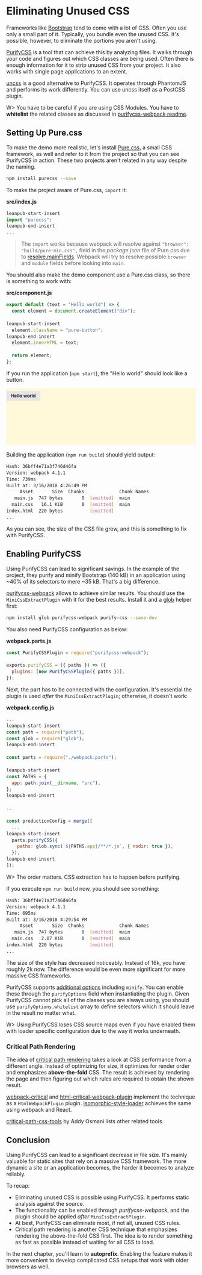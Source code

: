 # Eliminating Unused CSS

Frameworks like [Bootstrap](https://getbootstrap.com/) tend to come with a lot of CSS. Often you use only a small part of it. Typically, you bundle even the unused CSS. It's possible, however, to eliminate the portions you aren't using.

[PurifyCSS](https://www.npmjs.com/package/purifycss) is a tool that can achieve this by analyzing files. It walks through your code and figures out which CSS classes are being used. Often there is enough information for it to strip unused CSS from your project. It also works with single page applications to an extent.

[uncss](https://www.npmjs.com/package/uncss) is a good alternative to PurifyCSS. It operates through PhantomJS and performs its work differently. You can use uncss itself as a PostCSS plugin.

W> You have to be careful if you are using CSS Modules. You have to **whitelist** the related classes as discussed in [purifycss-webpack readme](https://github.com/webpack-contrib/purifycss-webpack#usage-with-css-modules).

## Setting Up Pure.css

To make the demo more realistic, let's install [Pure.css](http://purecss.io/), a small CSS framework, as well and refer to it from the project so that you can see PurifyCSS in action. These two projects aren't related in any way despite the naming.

```bash
npm install purecss --save
```

To make the project aware of Pure.css, `import` it:

**src/index.js**

```javascript
leanpub-start-insert
import "purecss";
leanpub-end-insert
...
```

> The `import` works because webpack will resolve against `"browser": "build/pure-min.css",` field in the *package.json* file of Pure.css due to [resolve.mainFields](https://webpack.js.org/configuration/resolve/#resolve-mainfields). Webpack will try to resolve possible `browser` and `module` fields before looking into `main`.

You should also make the demo component use a Pure.css class, so there is something to work with:

**src/component.js**

```javascript
export default (text = "Hello world") => {
  const element = document.createElement("div");

leanpub-start-insert
  element.className = "pure-button";
leanpub-end-insert
  element.innerHTML = text;

  return element;
};
```

If you run the application (`npm start`), the "Hello world" should look like a button.

![Styled hello](../../images/styled-button.png)

Building the application (`npm run build`) should yield output:

```bash
Hash: 36bff4e71a3f746d46fa
Version: webpack 4.1.1
Time: 739ms
Built at: 3/16/2018 4:26:49 PM
     Asset       Size  Chunks             Chunk Names
   main.js  747 bytes       0  [emitted]  main
  main.css   16.1 KiB       0  [emitted]  main
index.html  220 bytes          [emitted]
...
```

As you can see, the size of the CSS file grew, and this is something to fix with PurifyCSS.

## Enabling PurifyCSS

Using PurifyCSS can lead to significant savings. In the example of the project, they purify and minify Bootstrap (140 kB) in an application using ~40% of its selectors to mere ~35 kB. That's a big difference.

[purifycss-webpack](https://www.npmjs.com/package/purifycss-webpack) allows to achieve similar results. You should use the `MiniCssExtractPlugin` with it for the best results. Install it and a [glob](https://www.npmjs.org/package/glob) helper first:

```bash
npm install glob purifycss-webpack purify-css --save-dev
```

You also need PurifyCSS configuration as below:

**webpack.parts.js**

```javascript
const PurifyCSSPlugin = require("purifycss-webpack");

exports.purifyCSS = ({ paths }) => ({
  plugins: [new PurifyCSSPlugin({ paths })],
});
```

Next, the part has to be connected with the configuration. It's essential the plugin is used *after* the `MiniCssExtractPlugin`; otherwise, it doesn't work:

**webpack.config.js**

```javascript
...
leanpub-start-insert
const path = require("path");
const glob = require("glob");
leanpub-end-insert

const parts = require("./webpack.parts");

leanpub-start-insert
const PATHS = {
  app: path.join(__dirname, "src"),
};
leanpub-end-insert

...

const productionConfig = merge([
  ...
leanpub-start-insert
  parts.purifyCSS({
    paths: glob.sync(`${PATHS.app}/**/*.js`, { nodir: true }),
  }),
leanpub-end-insert
]);
```

W> The order matters. CSS extraction has to happen before purifying.

If you execute `npm run build` now, you should see something:

```bash
Hash: 36bff4e71a3f746d46fa
Version: webpack 4.1.1
Time: 695ms
Built at: 3/16/2018 4:29:54 PM
     Asset       Size  Chunks             Chunk Names
   main.js  747 bytes       0  [emitted]  main
  main.css   2.07 KiB       0  [emitted]  main
index.html  220 bytes          [emitted]
...
```

The size of the style has decreased noticeably. Instead of 16k, you have roughly 2k now. The difference would be even more significant for more massive CSS frameworks.

PurifyCSS supports [additional options](https://github.com/purifycss/purifycss#the-optional-options-argument) including `minify`. You can enable these through the `purifyOptions` field when instantiating the plugin. Given PurifyCSS cannot pick all of the classes you are always using, you should use `purifyOptions.whitelist` array to define selectors which it should leave in the result no matter what.

W> Using PurifyCSS loses CSS source maps even if you have enabled them with loader specific configuration due to the way it works underneath.

### Critical Path Rendering

The idea of [critical path rendering](https://developers.google.com/web/fundamentals/performance/critical-rendering-path/) takes a look at CSS performance from a different angle. Instead of optimizing for size, it optimizes for render order and emphasizes **above-the-fold** CSS. The result is achieved by rendering the page and then figuring out which rules are required to obtain the shown result.

[webpack-critical](https://www.npmjs.com/package/webpack-critical) and [html-critical-webpack-plugin](https://www.npmjs.com/package/html-critical-webpack-plugin) implement the technique as a `HtmlWebpackPlugin` plugin. [isomorphic-style-loader](https://www.npmjs.com/package/isomorphic-style-loader) achieves the same using webpack and React.

[critical-path-css-tools](https://github.com/addyosmani/critical-path-css-tools) by Addy Osmani lists other related tools.

## Conclusion

Using PurifyCSS can lead to a significant decrease in file size. It's mainly valuable for static sites that rely on a massive CSS framework. The more dynamic a site or an application becomes, the harder it becomes to analyze reliably.

To recap:

* Eliminating unused CSS is possible using PurifyCSS. It performs static analysis against the source.
* The functionality can be enabled through *purifycss-webpack*, and the plugin should be applied *after* `MiniCssExtractPlugin`.
* At best, PurifyCSS can eliminate most, if not all, unused CSS rules.
* Critical path rendering is another CSS technique that emphasizes rendering the above-the-fold CSS first. The idea is to render something as fast as possible instead of waiting for all CSS to load.

In the next chapter, you'll learn to **autoprefix**. Enabling the feature makes it more convenient to develop complicated CSS setups that work with older browsers as well.

